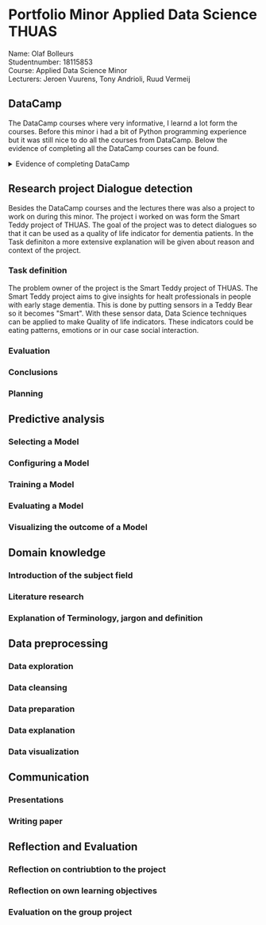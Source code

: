 # Portfolio Minor Applied Data Science THUAS
Name: Olaf Bolleurs  <br />
Studentnumber: 18115853 <br />
Course: Applied Data Science Minor <br />
Lecturers: Jeroen Vuurens, Tony Andrioli, Ruud Vermeij

## DataCamp
The DataCamp courses where very informative, I learnd a lot form the courses. Before this minor i had a bit of Python programming experience but it was still nice to do all the courses from DataCamp. Below the evidence of completing all the DataCamp courses can be found.
<details> <summary>Evidence of completing DataCamp</summary>

![Images](/Evidence/datacamp_proof.png)
![Images](/Evidence/datacamp_proof_2.png)
</details>

## Research project Dialogue detection
Besides the DataCamp courses and the lectures there was also a project to work on during this minor. The project i worked on was form the Smart Teddy project of THUAS. The goal of the project was to detect dialogues so that it can be used as a quality of life indicator for dementia patients. In the Task definiton a more extensive explanation will be given about reason and context of the project. 

### Task definition
The problem owner of the project is the Smart Teddy project of THUAS. The Smart Teddy project aims to give insights for healt professionals in people with early stage dementia. This is done by putting sensors in a Teddy Bear so it becomes "Smart". With these sensor data, Data Science techniques can be applied to make Quality of life indicators. These indicators could be eating patterns, emotions or in our case social interaction. 

### Evaluation

### Conclusions

### Planning

## Predictive analysis

### Selecting a Model

### Configuring a Model

### Training a Model

### Evaluating a Model

### Visualizing the outcome of a Model

## Domain knowledge

### Introduction of the subject field

### Literature research

### Explanation of Terminology, jargon and definition

## Data preprocessing

### Data exploration

### Data cleansing

### Data preparation

### Data explanation

### Data visualization

## Communication

### Presentations

### Writing paper

## Reflection and Evaluation 

### Reflection on contriubtion to the project

### Reflection on own learning objectives

### Evaluation on the group project
